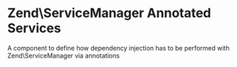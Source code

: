 # Zend\ServiceManager Annotated Services

A component to define how dependency injection has to be performed with Zend\ServiceManager via annotations

